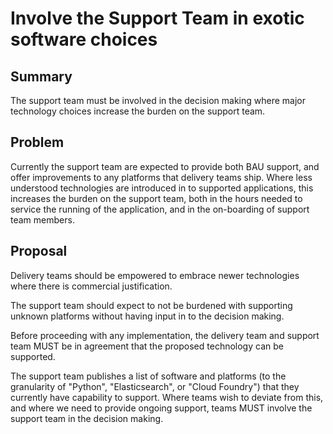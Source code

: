 # Involve the Support Team in exotic software choices

## Summary

The support team must be involved in the decision making where major technology choices increase the burden on the support team.

## Problem

Currently the support team are expected to provide both BAU support, and offer improvements to any platforms that delivery teams ship. Where less understood technologies are introduced in to supported applications, this increases the burden on the support team, both in the hours needed to service the running of the application, and in the on-boarding of support team members.

## Proposal

Delivery teams should be empowered to embrace newer technologies where there is commercial justification.

The support team should expect to not be burdened with supporting unknown platforms without having input in to the decision making.

Before proceeding with any implementation, the delivery team and support team MUST be in agreement that the proposed technology can be supported. 

The support team publishes a list of software and platforms (to the granularity of "Python", "Elasticsearch", or "Cloud Foundry") that they currently have capability to support. Where teams wish to deviate from this, and where we need to provide ongoing support, teams MUST involve the support team in the decision making.
